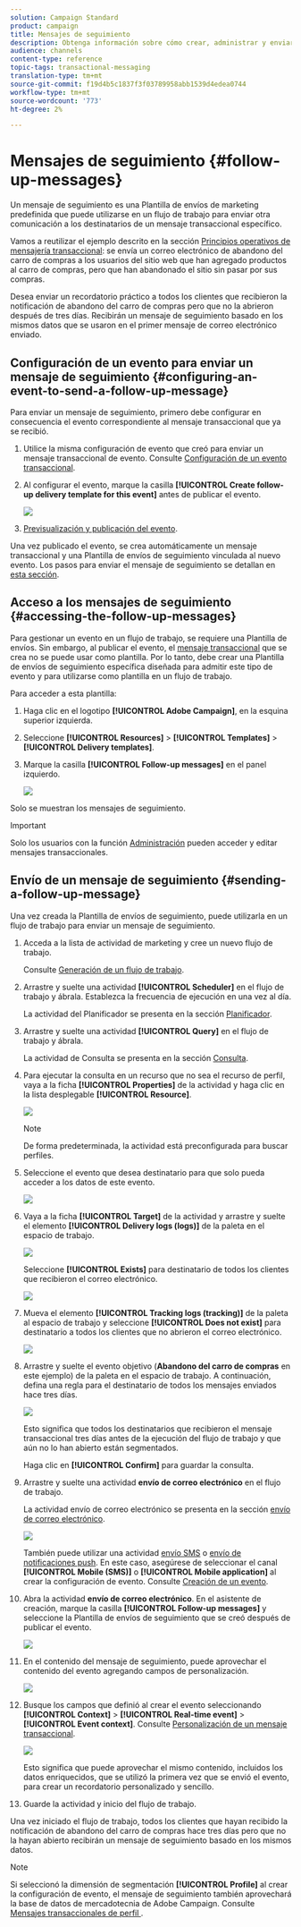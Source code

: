 ```yaml
---
solution: Campaign Standard
product: campaign
title: Mensajes de seguimiento
description: Obtenga información sobre cómo crear, administrar y enviar un mensaje de seguimiento.
audience: channels
content-type: reference
topic-tags: transactional-messaging
translation-type: tm+mt
source-git-commit: f19d4b5c1837f3f03789958abb1539d4edea0744
workflow-type: tm+mt
source-wordcount: '773'
ht-degree: 2%

---
```



# Mensajes de seguimiento {#follow-up-messages}

Un mensaje de seguimiento es una Plantilla de envíos de marketing predefinida que puede utilizarse en un flujo de trabajo para enviar otra comunicación a los destinatarios de un mensaje transaccional específico.

Vamos a reutilizar el ejemplo descrito en la sección [Principios operativos de mensajería transaccional](../../channels/using/getting-started-with-transactional-msg.md#transactional-messaging-operating-principle): se envía un correo electrónico de abandono del carro de compras a los usuarios del sitio web que han agregado productos al carro de compras, pero que han abandonado el sitio sin pasar por sus compras.

Desea enviar un recordatorio práctico a todos los clientes que recibieron la notificación de abandono del carro de compras pero que no la abrieron después de tres días. Recibirán un mensaje de seguimiento basado en los mismos datos que se usaron en el primer mensaje de correo electrónico enviado.

## Configuración de un evento para enviar un mensaje de seguimiento {#configuring-an-event-to-send-a-follow-up-message}

Para enviar un mensaje de seguimiento, primero debe configurar en consecuencia el evento correspondiente al mensaje transaccional que ya se recibió.

1. Utilice la misma configuración de evento que creó para enviar un mensaje transaccional de evento. Consulte [Configuración de un evento transaccional](../../channels/using/configuring-transactional-event.md).
1. Al configurar el evento, marque la casilla **[!UICONTROL Create follow-up delivery template for this event]** antes de publicar el evento.

   ![](assets/message-center_follow-up-checkbox.png)

1. [Previsualización y publicación del evento](../../channels/using/publishing-transactional-event.md#previewing-and-publishing-the-event).

Una vez publicado el evento, se crea automáticamente un mensaje transaccional y una Plantilla de envíos de seguimiento vinculada al nuevo evento. Los pasos para enviar el mensaje de seguimiento se detallan en [esta sección](#sending-a-follow-up-message).

## Acceso a los mensajes de seguimiento {#accessing-the-follow-up-messages}

Para gestionar un evento en un flujo de trabajo, se requiere una Plantilla de envíos. Sin embargo, al publicar el evento, el [mensaje transaccional](../../channels/using/editing-transactional-message.md) que se crea no se puede usar como plantilla. Por lo tanto, debe crear una Plantilla de envíos de seguimiento específica diseñada para admitir este tipo de evento y para utilizarse como plantilla en un flujo de trabajo.

Para acceder a esta plantilla:

1. Haga clic en el logotipo **[!UICONTROL Adobe Campaign]**, en la esquina superior izquierda.
1. Seleccione **[!UICONTROL Resources]** > **[!UICONTROL Templates]** > **[!UICONTROL Delivery templates]**.
1. Marque la casilla **[!UICONTROL Follow-up messages]** en el panel izquierdo.

   ![](assets/message-center_follow-up-search.png)

Solo se muestran los mensajes de seguimiento.

>[!IMPORTANT]
>
>Solo los usuarios con la función [Administración](../../administration/using/users-management.md#functional-administrators) pueden acceder y editar mensajes transaccionales.

## Envío de un mensaje de seguimiento {#sending-a-follow-up-message}

Una vez creada la Plantilla de envíos de seguimiento, puede utilizarla en un flujo de trabajo para enviar un mensaje de seguimiento.

<!--You need to set up a workflow targeting the event corresponding to the transactional message that was already received.-->

1. Acceda a la lista de actividad de marketing y cree un nuevo flujo de trabajo.

   Consulte [Generación de un flujo de trabajo](../../automating/using/building-a-workflow.md#creating-a-workflow).

1. Arrastre y suelte una actividad **[!UICONTROL Scheduler]** en el flujo de trabajo y ábrala. Establezca la frecuencia de ejecución en una vez al día.

   La actividad del Planificador se presenta en la sección [Planificador](../../automating/using/scheduler.md).

1. Arrastre y suelte una actividad **[!UICONTROL Query]** en el flujo de trabajo y ábrala.

   La actividad de Consulta se presenta en la sección [Consulta](../../automating/using/query.md).

1. Para ejecutar la consulta en un recurso que no sea el recurso de perfil, vaya a la ficha **[!UICONTROL Properties]** de la actividad y haga clic en la lista desplegable **[!UICONTROL Resource]**.

   ![](assets/message-center_follow-up-query-properties.png)

   >[!NOTE]
   >
   >De forma predeterminada, la actividad está preconfigurada para buscar perfiles.

1. Seleccione el evento que desea destinatario para que solo pueda acceder a los datos de este evento.

   ![](assets/message-center_follow-up-query-resource.png)

1. Vaya a la ficha **[!UICONTROL Target]** de la actividad y arrastre y suelte el elemento **[!UICONTROL Delivery logs (logs)]** de la paleta en el espacio de trabajo.

   ![](assets/message-center_follow-up-delivery-logs.png)

   Seleccione **[!UICONTROL Exists]** para destinatario de todos los clientes que recibieron el correo electrónico.

   ![](assets/message-center_follow-up-delivery-logs-exists.png)

1. Mueva el elemento **[!UICONTROL Tracking logs (tracking)]** de la paleta al espacio de trabajo y seleccione **[!UICONTROL Does not exist]** para destinatario a todos los clientes que no abrieron el correo electrónico.

   ![](assets/message-center_follow-up-delivery-and-tracking-logs.png)

1. Arrastre y suelte el evento objetivo (**Abandono del carro de compras** en este ejemplo) de la paleta en el espacio de trabajo. A continuación, defina una regla para el destinatario de todos los mensajes enviados hace tres días.

   ![](assets/message-center_follow-up-created.png)

   Esto significa que todos los destinatarios que recibieron el mensaje transaccional tres días antes de la ejecución del flujo de trabajo y que aún no lo han abierto están segmentados.

   Haga clic en **[!UICONTROL Confirm]** para guardar la consulta.

1. Arrastre y suelte una actividad **envío de correo electrónico** en el flujo de trabajo.

   La actividad envío de correo electrónico se presenta en la sección [envío de correo electrónico](../../automating/using/email-delivery.md).

   ![](assets/message-center_follow-up-workflow.png)

   También puede utilizar una actividad [envío SMS](../../automating/using/sms-delivery.md) o [envío de notificaciones push](../../automating/using/push-notification-delivery.md). En este caso, asegúrese de seleccionar el canal **[!UICONTROL Mobile (SMS)]** o **[!UICONTROL Mobile application]** al crear la configuración de evento. Consulte [Creación de un evento](../../channels/using/configuring-transactional-event.md#creating-an-event).

1. Abra la actividad **envío de correo electrónico**. En el asistente de creación, marque la casilla **[!UICONTROL Follow-up messages]** y seleccione la Plantilla de envíos de seguimiento que se creó después de publicar el evento.

   ![](assets/message-center_follow-up-template.png)

1. En el contenido del mensaje de seguimiento, puede aprovechar el contenido del evento agregando campos de personalización.

   ![](assets/message-center_follow-up-content.png)

1. Busque los campos que definió al crear el evento seleccionando **[!UICONTROL Context]** > **[!UICONTROL Real-time event]** > **[!UICONTROL Event context]**. Consulte [Personalización de un mensaje transaccional](../../channels/using/editing-transactional-message.md#personalizing-a-transactional-message).

   ![](assets/message-center_follow-up-personalization.png)

   Esto significa que puede aprovechar el mismo contenido, incluidos los datos enriquecidos, que se utilizó la primera vez que se envió el evento, para crear un recordatorio personalizado y sencillo.

1. Guarde la actividad y inicio del flujo de trabajo.

Una vez iniciado el flujo de trabajo, todos los clientes que hayan recibido la notificación de abandono del carro de compras hace tres días pero que no la hayan abierto recibirán un mensaje de seguimiento basado en los mismos datos.

>[!NOTE]
>
>Si seleccionó la dimensión de segmentación **[!UICONTROL Profile]** al crear la configuración de evento, el mensaje de seguimiento también aprovechará la base de datos de mercadotecnia de Adobe Campaign. Consulte [Mensajes transaccionales de perfil ](../../channels/using/editing-transactional-message.md#profile-transactional-message-specificities).
